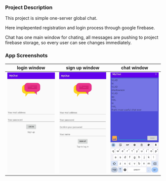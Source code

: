 ### Project Description

This project is simple one-server global chat.

Here implepented registration and login process through google firebase.

Chat has one main window for chating, all messages are pushing to project firebase storage, so every user can see changes immediately.

### App Screenshots

| login window                   | sign up window                 | chat window                    |
| ------------------------------ | ------------------------------ | ------------------------------ | 
| ![login](log_in.jpg)            |  ![sign_up](sign_up.jpg)       | ![chat](chat.jpg)              |
